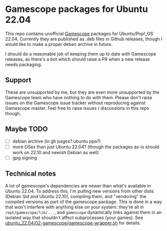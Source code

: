 # Gamescope packages for Ubuntu 22.04

This repo contains unofficial [Gamescope](https://github.com/Plagman/gamescope) packages for Ubuntu/Pop!_OS 22.04. Currently they are published as .deb files in Github releases, though I would like to make a proper deban archive in future.

I should do a reasonable job of keeping them up to date with Gamescope releases, as there's a bot which should raise a PR when a new release needs packaging.

## Support

These are unsupported by me, but they are even more unsupported by the Gamescope team who have nothing to do with them. Please don't raise issues on the Gamescope issue tracker without reproducing against Gamescope master. Feel free to raise issues / discussions in this repo though.

## Maybe TODO

 - [ ] debian archive (in gh pages? ubuntu ppa?)
 - [ ] more OSes than just Ubuntu 22.04? (though the packages as-is should work on 22.10 and newish Debian as well)
 - [ ] gpg signing

## Technical notes

A lot of gamescope's dependencies are newer than what's available in Ubuntu 22.04. To address this, I'm pulling new versions from other dists (Debian Sid and Ubuntu 22.10), compiling them, and "vendoring" the compiled versions as part of the gamescope package. This is done in a way that won't interfere with anything else on your system: they're all in `/opt/gamescope/lib/...`, and `gamescope` dynamically links against them in an isolated way that shouldn't affect subprocesses (your games). See [ubuntu_22.04/02-gamescope/gamescope-wrapper.sh](ubuntu_22.04/02-gamescope/gamescope-wrapper.sh) for details.
